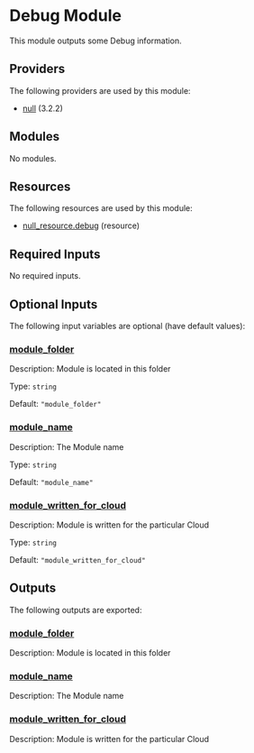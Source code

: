 # Debug Module

This module outputs some Debug information.

## Providers

The following providers are used by this module:

- <a name="provider_null"></a> [null](#provider_null) (3.2.2)

## Modules

No modules.

## Resources

The following resources are used by this module:

- [null_resource.debug](https://registry.terraform.io/providers/hashicorp/null/latest/docs/resources/resource) (resource)

## Required Inputs

No required inputs.

## Optional Inputs

The following input variables are optional (have default values):

### <a name="input_module_folder"></a> [module_folder](#input_module_folder)

Description: Module is located in this folder

Type: `string`

Default: `"module_folder"`

### <a name="input_module_name"></a> [module_name](#input_module_name)

Description: The Module name

Type: `string`

Default: `"module_name"`

### <a name="input_module_written_for_cloud"></a> [module_written_for_cloud](#input_module_written_for_cloud)

Description: Module is written for the particular Cloud

Type: `string`

Default: `"module_written_for_cloud"`

## Outputs

The following outputs are exported:

### <a name="output_module_folder"></a> [module_folder](#output_module_folder)

Description: Module is located in this folder

### <a name="output_module_name"></a> [module_name](#output_module_name)

Description: The Module name

### <a name="output_module_written_for_cloud"></a> [module_written_for_cloud](#output_module_written_for_cloud)

Description: Module is written for the particular Cloud
